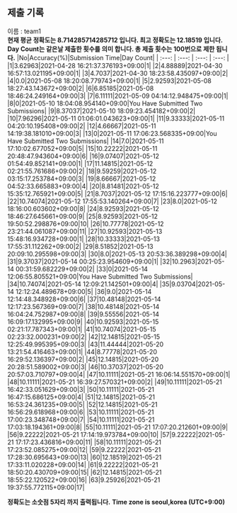


  
## 제출 기록  
이름 : team1  
**현재 평균 정확도는 8.714285714285712 입니다. 최고 정확도는 12.18519 입니다.**  
**Day Count는 같은날 제출한 횟수를 의미 합니다. 총 제출 횟수는 100번으로 제한 됩니다.**
|No|Accuracy(%)|Submission Time|Day Count|
| :---: | :---: | :---: | :---: |
|1|3.62963|2021-04-28 16:21:37.376193+09:00|1|
|2|4.88889|2021-04-30 16:57:13.021195+09:00|1|
|3|4.7037|2021-04-30 18:23:58.435097+09:00|2|
|4|0.0|2021-05-08 18:20:08.779743+09:00|1|
|5|2.92593|2021-05-08 18:27:43.143672+09:00|2|
|6|6.85185|2021-05-08 18:46:24.249164+09:00|3|
|7|6.11111|2021-05-09 04:14:12.948475+09:00|1|
|8|0|2021-05-10 18:04:08.954140+09:00|You Have Submitted Two Submissions|
|9|8.37037|2021-05-10 18:09:23.454182+09:00|2|
|10|7.96296|2021-05-11 01:06:01.043623+09:00|1|
|11|9.33333|2021-05-11 04:20:10.195408+09:00|2|
|12|4.66667|2021-05-11 14:19:38.181010+09:00|3|
|13|0|2021-05-11 17:06:23.568335+09:00|You Have Submitted Two Submissions|
|14|7.0|2021-05-11 17:10:02.677052+09:00|5|
|15|10.22222|2021-05-11 20:48:47.943604+09:00|6|
|16|9.07407|2021-05-12 01:54:49.852141+09:00|1|
|17|11.14815|2021-05-12 02:21:55.761686+09:00|2|
|18|9.59259|2021-05-12 03:15:17.253784+09:00|3|
|19|8.66667|2021-05-12 04:52:33.665883+09:00|4|
|20|8.81481|2021-05-12 15:35:12.765921+09:00|5|
|21|8.7037|2021-05-12 17:15:16.223777+09:00|6|
|22|10.74074|2021-05-12 17:55:53.140264+09:00|7|
|23|8.0|2021-05-12 18:16:00.603602+09:00|8|
|24|8.92593|2021-05-12 18:46:27.645661+09:00|9|
|25|8.92593|2021-05-12 19:50:52.298876+09:00|10|
|26|10.77778|2021-05-12 23:21:44.061087+09:00|11|
|27|10.92593|2021-05-13 15:48:16.934728+09:00|1|
|28|10.33333|2021-05-13 17:55:31.112262+09:00|2|
|29|8.51852|2021-05-13 20:09:10.295598+09:00|3|
|30|8.0|2021-05-13 20:53:36.389298+09:00|4|
|31|9.37037|2021-05-14 00:25:23.954609+09:00|1|
|32|10.2963|2021-05-14 00:31:59.682229+09:00|2|
|33|0|2021-05-14 12:06:55.805521+09:00|You Have Submitted Two Submissions|
|34|10.74074|2021-05-14 12:09:21.142501+09:00|4|
|35|9.03704|2021-05-14 12:12:24.489678+09:00|5|
|36|9.0|2021-05-14 12:14:48.348928+09:00|6|
|37|10.48148|2021-05-14 12:17:23.567369+09:00|7|
|38|10.48148|2021-05-14 16:04:24.752987+09:00|8|
|39|9.55556|2021-05-14 16:09:17.132995+09:00|9|
|40|10.92593|2021-05-15 02:21:17.787343+09:00|1|
|41|10.74074|2021-05-15 02:23:32.000231+09:00|2|
|42|12.14815|2021-05-15 12:25:49.995395+09:00|3|
|43|11.44444|2021-05-20 13:21:54.416463+09:00|1|
|44|8.77778|2021-05-20 16:29:52.136397+09:00|2|
|45|12.14815|2021-05-20 20:28:51.589002+09:00|3|
|46|10.37037|2021-05-20 20:57:03.710797+09:00|4|
|47|10.11111|2021-05-21 16:06:14.551570+09:00|1|
|48|10.11111|2021-05-21 16:39:27.570321+09:00|2|
|49|10.11111|2021-05-21 16:42:33.051629+09:00|3|
|50|10.11111|2021-05-21 16:47:15.686125+09:00|4|
|51|12.14815|2021-05-21 16:53:24.361235+09:00|5|
|52|12.14815|2021-05-21 16:56:29.618968+09:00|6|
|53|10.11111|2021-05-21 17:00:23.348748+09:00|7|
|54|10.11111|2021-05-21 17:03:18.194361+09:00|8|
|55|10.11111|2021-05-21 17:07:20.212601+09:00|9|
|56|9.22222|2021-05-21 17:14:19.973784+09:00|10|
|57|9.22222|2021-05-21 17:17:23.436816+09:00|11|
|58|10.11111|2021-05-21 17:23:52.085275+09:00|12|
|59|9.22222|2021-05-21 17:28:30.695643+09:00|13|
|60|12.18519|2021-05-21 17:33:11.020228+09:00|14|
|61|9.22222|2021-05-21 18:50:20.430709+09:00|15|
|62|12.14815|2021-05-21 18:55:22.120522+09:00|16|
|63|9.25926|2021-05-21 19:37:55.772115+09:00|17|


**정확도는 소숫점 5자리 까지 출력됩니다.**
**Time zone is seoul,korea (UTC+9:00)**
